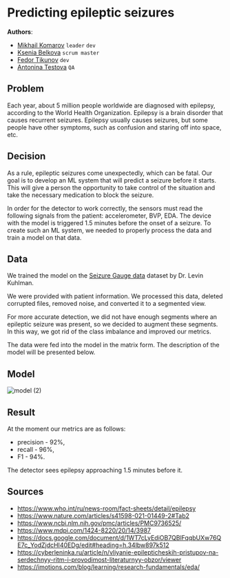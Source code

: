 # Predicting epileptic seizures
**Authors**:
* [Mikhail Komarov](https://github.com/AsphodelRem) `leader` `dev`
* [Ksenia Belkova](https://github.com/didilovu) `scrum master`
* [Fedor Tikunov](https://github.com/FedorTikunov) `dev`
* [Antonina Testova](https://github.com/teektonik) `QA`
## Problem
Each year, about 5 million people worldwide are diagnosed with epilepsy, according to the World Health Organization. Epilepsy is a brain disorder that causes recurrent seizures. Epilepsy usually causes seizures, but some people have other symptoms, such as confusion and staring off into space, etc.

## Decision
As a rule, epileptic seizures come unexpectedly, which can be fatal. Our goal is to develop an ML system that will predict a seizure before it starts. 
This will give a person the opportunity to take control of the situation and take the necessary medication to block the seizure.

In order for the detector to work correctly, the sensors must read the following signals from the patient: accelerometer, BVP, EDA. The device with the model is triggered 1.5 minutes before the onset of a seizure. To create such an ML system, we needed to properly process the data and train a model on that data.

## Data
We trained the model on the [Seizure Gauge data](https://www.epilepsyecosystem.org/) dataset by Dr. Levin Kuhlman. 

We were provided with patient information. We processed this data, deleted corrupted files, removed noise, and converted it to a segmented view.

For more accurate detection, we did not have enough segments where an epileptic seizure was present, so we decided to augment these segments. 
In this way, we got rid of the class imbalance and improved our metrics.

The data were fed into the model in the matrix form. The description of the model will be presented below. 

## Model

![model (2)](https://github.com/teektonik/epilepsy_prediction/assets/124969658/b55a39bb-ee49-4ab2-9505-ab83a81b773c)

## Result
At the moment our metrics are as follows: 
- precision - 92%, 
- recall - 96%, 
- F1 - 94%. 

The detector sees epilepsy approaching 1.5 minutes before it.

## Sources

- https://www.who.int/ru/news-room/fact-sheets/detail/epilepsy
- https://www.nature.com/articles/s41598-021-01449-2#Tab2
- https://www.ncbi.nlm.nih.gov/pmc/articles/PMC9736525/
- https://www.mdpi.com/1424-8220/20/14/3987
- https://docs.google.com/document/d/1WT7cLyEdiOB7QBlFqqbUXw76QE7c_YodZjdcHI40EDg/edit#heading=h.34lbw897k512
- https://cyberleninka.ru/article/n/vliyanie-epilepticheskih-pristupov-na-serdechnyy-ritm-i-provodimost-literaturnyy-obzor/viewer
- https://imotions.com/blog/learning/research-fundamentals/eda/
